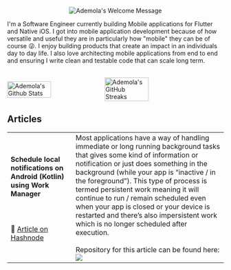 <p align="center">
		<img alt="Ademola's Welcome Message"
			 src="https://readme-typing-svg.herokuapp.com?size=30&background=45E5FF00&center=true&vCenter=true&lines=%F0%9F%91%8B%F0%9F%8F%BC+Hey+there!">
  <br />
</p>

I'm a Software Engineer currently building Mobile applications for Flutter and Native iOS. I got into mobile application development because of how versatile and useful they are in particularly how "mobile" they can be of course 😜. 
I enjoy building products that create an impact in an individuals day to day life.
I also love architecting mobile applications from end to end and ensuring I write clean and testable code that can scale long term.

<br />
<div style="display: flex; align-items: center;">
<img width="45%" src="https://github-readme-stats.vercel.app/api?username=demolaf&show_icons=true&count_private=true&hide_title=false&theme=dracula" alt="Ademola's Github Stats" />

<img width="45%" src="https://github-readme-streak-stats.herokuapp.com?user=demolaf&theme=dracula&date_format=M%20j%5B%2C%20Y%5D" alt="Ademola's GitHub Streaks" />
</div>

## Articles

<table> 
<tbody>
<tr>
  <td width="30%">
  <h4>Schedule local notifications on Android (Kotlin) using Work Manager</h4>
  
  </br></br>
  📃 <a href="https://aob.hashnode.dev/schedule-local-notifications-on-android-kotlin-using-work-manager">Article on Hashnode</a>
	  </br>
	    </td>
  <td>
Most applications have a way of handling immediate or long running background tasks that gives some kind of information or notification or just does something in the background (while your app is “inactive / in the foreground”). This type of process is termed persistent work meaning it will continue to run / remain scheduled even when your app is closed or your device is restarted and there’s also impersistent work which is no longer scheduled after execution.
	</br></br>
  	Repository for this article can be found here:
					</br>
					<a href="https://github.com/demolaf/I-Notify-Kotlin">
  <img src="https://github-readme-stats.vercel.app/api/pin/?username=demolaf&repo=I-Notify-Kotlin&theme=dracula"/>
</a>
</tbody>
</table>
